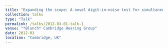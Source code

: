 ```yaml
---
title: "Expanding the scope: A novel digit-in-noise test for simultaneous hearing and cognitive screening in clinical practice."
collection: talks
type: "Talk"
permalink: /talks/2012-03-01-talk-1
venue: "*Blunch* Cambridge Hearing Group"
date: 2012-03
location: "Cambridge, UK"
---
```


